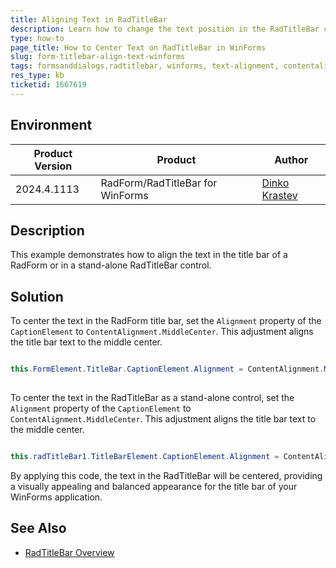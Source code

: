 ```yaml
---
title: Aligning Text in RadTitleBar
description: Learn how to change the text position in the RadTitleBar control for WinForms applications.
type: how-to
page_title: How to Center Text on RadTitleBar in WinForms
slug: form-titlebar-align-text-winforms
tags: formsanddialogs,radtitlebar, winforms, text-alignment, contentalignment, middlecenter
res_type: kb
ticketid: 1667619
---
```


## Environment

|Product Version|Product|Author|
|----|----|----|
|2024.4.1113|RadForm/RadTitleBar for WinForms|[Dinko Krastev](https://www.telerik.com/blogs/author/dinko-krastev)|

## Description

This example demonstrates how to align the text in the title bar of a RadForm or in a stand-alone RadTitleBar control.

## Solution

To center the text in the RadForm title bar, set the `Alignment` property of the `CaptionElement` to `ContentAlignment.MiddleCenter`. This adjustment aligns the title bar text to the middle center. 

````C#

this.FormElement.TitleBar.CaptionElement.Alignment = ContentAlignment.MiddleCenter;
 
````

To center the text in the RadTitleBar as a stand-alone control, set the `Alignment` property of the `CaptionElement` to `ContentAlignment.MiddleCenter`. This adjustment aligns the title bar text to the middle center. 

````C#

this.radTitleBar1.TitleBarElement.CaptionElement.Alignment = ContentAlignment.MiddleCenter;

````

By applying this code, the text in the RadTitleBar will be centered, providing a visually appealing and balanced appearance for the title bar of your WinForms application.

## See Also

* [RadTitleBar Overview](https://docs.telerik.com/devtools/winforms/controls/titlebar/overview)

